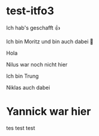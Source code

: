# test-itfo3

Ich hab's geschafft 👍

Ich bin Moritz und bin auch dabei 🥸

Hola

Nilus war noch nicht hier

Ich bin Trung

Niklas auch dabei

# Yannick war hier
tes test test